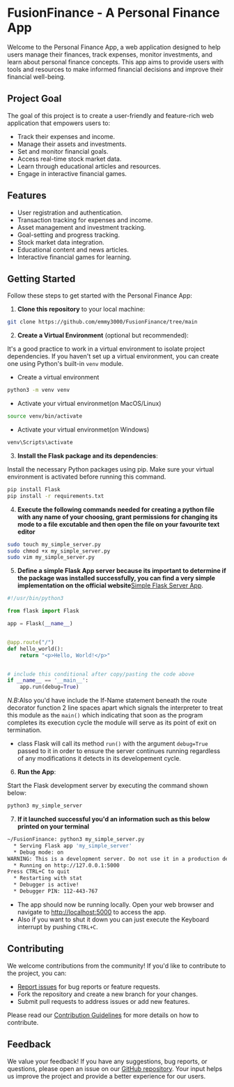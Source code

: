 # FusionFinance - A Personal Finance App

Welcome to the Personal Finance App, a web application designed to help users manage their finances, track expenses,
monitor investments, and learn about personal finance concepts. This app aims to provide users with tools and resources
to make informed financial decisions and improve their financial well-being.

## Project Goal
The goal of this project is to create a user-friendly and feature-rich web application that empowers users to:

- Track their expenses and income.
- Manage their assets and investments.
- Set and monitor financial goals.
- Access real-time stock market data.
- Learn through educational articles and resources.
- Engage in interactive financial games.

## Features
- User registration and authentication.
- Transaction tracking for expenses and income.
- Asset management and investment tracking.
- Goal-setting and progress tracking.
- Stock market data integration.
- Educational content and news articles.
- Interactive financial games for learning.


## Getting Started
Follow these steps to get started with the Personal Finance App:

1. **Clone this repository** to your local machine:

```bash
git clone https://github.com/emmy3000/FusionFinance/tree/main
```



2. **Create a Virtual Environment** (optional but recommended):

It's a good practice to work in a virtual environment to isolate project dependencies. If you haven't set up
a virtual environment, you can create one using Python's built-in `venv` module.

- Create a virtual environment
```bash
python3 -m venv venv
```

- Activate your virtual environmet(on MacOS/Linux)
```bash
source venv/bin/activate
```

- Activate your virtual environmet(on Windows)
```bash
venv\Scripts\activate
```



3. **Install the Flask package and its dependencies**:

Install the necessary Python packages using pip. Make sure your virtual environment is activated before running this command.
```bash
pip install Flask
pip install -r requirements.txt
```



4. **Execute the following commands needed for creating a python file with any name of your choosing, grant permissions
for changing its mode to a file excutable and then open the file on your favourite text editor**

```bash
sudo touch my_simple_server.py
sudo chmod +x my_simple_server.py
sudo vim my_simple_server.py
```



5. **Define a simple Flask App server because its important to determine if the package was installed successfully,
you can find a very simple implementation on the
official website**[Simple Flask Server App](https://flask.palletsprojects.com/en/2.3.x/quickstart/).

```python
#!/usr/bin/python3

from flask import Flask

app = Flask(__name__)


@app.route("/")
def hello_world():
    return "<p>Hello, World!</p>"


# include this conditional after copy/pasting the code above
if __name__ == '__main__':
    app.run(debug=True)

```
*N.B*:Also you'd have include the If-Name statement beneath the route decorator function 2 line spaces apart which
signals the interpreter to treat this module as the `main()` which indicating that soon as the program completes its
execution cycle the module will serve as its point of exit on termination.
- class Flask will call its method `run()` with the argument `debug=True` passed to it in order to ensure the server 
continues running regardless of any modifications it detects in its developement cycle.



6. **Run the App**:

Start the Flask development server by executing the command shown below:
```bash
python3 my_simple_server
```



7. **If it launched successful you'd an information such as this below printed on your terminal**
```bash
~/FusionFinance: python3 my_simple_server.py
  * Serving Flask app 'my_simple_server'
  * Debug mode: on
WARNING: This is a development server. Do not use it in a production deployment. Use a production WSGI server instead.
  * Running on http://127.0.0.1:5000
Press CTRL+C to quit
  * Restarting with stat
  * Debugger is active!
  * Debugger PIN: 112-443-767

```
- The app should now be running locally. Open your web browser and navigate
to [http://localhost:5000](http://localhost:5000) to access the app.
- Also if you want to shut it down you can just execute the Keyboard interrupt by pushing `CTRL+C`.


## Contributing

We welcome contributions from the community! If you'd like to contribute to the project, you can:

- [Report issues](https://github.com/emmy3000/FusionFinance/issues) for bug reports or feature requests.
- Fork the repository and create a new branch for your changes.
- Submit pull requests to address issues or add new features.

Please read our [Contribution Guidelines](CONTRIBUTING.md) for more details on how to contribute.



## Feedback

We value your feedback! If you have any suggestions, bug reports, or questions,
please open an issue on our [GitHub repository](https://github.com/emmy3000).
Your input helps us improve the project and provide a better experience for our users.

